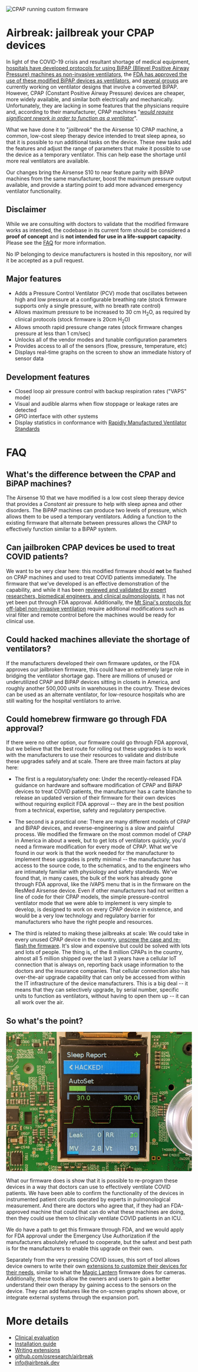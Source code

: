 ![CPAP running custom firmware](images/ventilator-animated.gif)
# Airbreak: jailbreak your CPAP devices

In light of the COVID-19 crisis and resultant
shortage of medical equipment, [hospitals have developed protocols for
using BiPAP (BIlevel Positive Airway Pressure) machines as non-invasive
ventilators](https://health.mountsinai.org/blog/mount-sinai-turns-hundreds-of-machines-for-sleep-apnea-into-hospital-ventilators-shares-instructions-worldwide/),
the [FDA has approved the use of these modified BiPAP devices as ventilators](https://www.fda.gov/media/136702/download),
and [several groups](https://github.com/PubInv/covid19-vent-list)
are currently working on ventilator designs that involve a
converted BiPAP.  However, CPAP (Constant Positive Airway Pressure) devices
are cheaper, more widely available, and similar both electrically
and mechanically.  Unfortunately, they are lacking in some features that
the physicians require and, according to their manufacturer, CPAP
machines "[*would require significant rework in order to function as
a ventilator*](https://www.resmed.com/en-us/covid-19/)".

What we have done it to "*jailbreak*" the the Airsense 10 CPAP
machine, a common, low-cost sleep therapy device
intended to treat sleep apnea, so that it is possible to run additional
tasks on the device. These new tasks add the features and adjust the range of
parameters that make it possible to use the device as a temporary ventilator.
This can help ease the shortage until more real ventilators are available.

Our changes bring the Airsense S10 to near feature parity with BiPAP
machines from the same manufacturer, boost the maximum pressure output
available, and provide a starting point to add more advanced emergency
ventilator functionality.

## Disclaimer

While we are consulting with doctors to validate that the modified
firmware works as intended, the codebase in its current form should
be considered a **proof of concept** and is
**not intended for use in a life-support capacity**.
Please see the [FAQ](#faq) for more information.

No IP belonging to device manufacturers is hosted in this repository,
nor will it be accepted as a pull request.

## Major features
* Adds a Pressure Control Ventilator (PCV) mode that oscillates between high and low pressure at a configurable breathing rate (stock firmware supports only a single pressure, with no breath rate control)
* Allows maximum pressure to be increased to 30 cm H<sub>2</sub>O, as required by clinical protocols (stock firmware is 20cm H<sub>2</sub>O)
* Allows smooth rapid pressure change rates (stock firmware changes pressure at less than 1 cm/sec)
* Unlocks all of the vendor modes and tunable configuration parameters
* Provides access to all of the sensors (flow, pressure, temperature, etc)
* Displays real-time graphs on the screen to show an immediate history of sensor data

## Development features
* Closed loop air pressure control with backup respiration rates ("VAPS" mode)
* Visual and audible alarms when flow stoppage or leakage rates are detected
* GPIO interface with other systems
* Display statistics in conformance with [Rapidly Manufactured Ventilator Standards](https://docs.google.com/spreadsheets/d/17EJ9TN6O1wqP4c-lIn5hbmuMRrto7M_KXHf17zjNSLk/edit#gid=704151435)

# FAQ

## What's the difference between the CPAP and BiPAP machines?
The Airsense 10 that we have modified is a low cost sleep therapy device that
provides a *Constant* air pressure to help with sleep apnea and other disorders.
The BiPAP machines can produce two levels of pressure, which allows them to
be used a temporary ventilators.  Adding a function to the existing firmware
that alternate between pressures allows the CPAP to effectively function
similar to a BiPAP system.

## Can jailbroken CPAP devices be used to treat COVID patients?
We want to be very clear here: this modified firmware should **not** be
flashed on CPAP machines and used to treat COVID patients immediately.
The firmware that we've developed is an effective demonstration of
the capability, and while it has been [reviewed and validated by expert
researchers, biomedical engineers, and clinical pulmonologists](evaluation), it has
not yet been put through FDA approval.  Additionally, the
[Mt Sinai's protocols for off-label non-invasive ventilation](https://health.mountsinai.org/wp-content/uploads/sites/14/2020/04/NIV-to-Ventilator-Modification-Protocol-v1.02-for-posting.pdf)
require additional modifications such as viral filter and remote control
before the machines would be ready for clinical use.

## Could hacked machines alleviate the shortage of ventilators?
If the manufacturers developed their own firmware updates, or the FDA
approves our jailbroken firmware, this could have an extremely large role
in bridging the ventilator shortage gap.
There are millions of unused or underutilized CPAP and BiPAP devices sitting in
closets in America, and roughly another 500,000 units in warehouses in
the country.  These devices can be used as an alternate ventilator, for
low-resource hospitals who are still waiting for the hospital ventilators
to arrive.

## Could homebrew firmware go through FDA approval?
If there were no other option, our firmware could go through FDA approval,
but we believe that the best route for rolling out these upgrades is
to work with the manufacturers to use their resources to validate and
distribute these upgrades safely and at scale.  There are three main
factors at play here:

* The first is a regulatory/safety one:  Under the recently-released
FDA guidance on hardware and software modification of CPAP and BiPAP
devices to treat COVID patients, the manufacturer has a carte blanche
to release an updated version of their firmware for their own devices
without requiring explicit FDA approval -- they are in the best position
from a technical, expertise, safety and regulatory perspective.

* The second is a practical one:  There are many different models of
CPAP and BiPAP devices, and reverse-engineering is a slow and painful
process. We modified the firmware on the most common model of CPAP in
America in about a week, but to get lots of ventilators quickly, you'd
need a firmware modification for every mode of CPAP.
What we've found in our work is that the work needed
for the manufacturer to implement these upgrades is pretty minimal --
the manufacturer has access to the source code, to the schematics,
and to the engineers who are intimately familiar with physiology and
safety standards.  We've found that, in many cases, the bulk of the
work has already gone through FDA approval, like the iVAPS menu that
is in the firmware on the ResMed Airsense device.  Even if other
manufacturers had not written a line of code for their CPAP models, the
simple pressure-control ventilator mode that we were able to implement
is very simple to develop, is designed to work on every CPAP device in
existence, and would be a very low technology and regulatory barrier
for manufacturers who have the right people and resources.

* The third is related to making these jailbreaks at scale:  We could take
in every unused CPAP device in the country, [unscrew the case and
re-flash the firmware](Installation).  It's slow and expensive but could
be solved with lots and lots of people.  The thing is, of the 8 million
CPAPs in the country, almost all 5 million shipped over the last 3 years
have a cellular IoT connection that is always on, reporting back usage
information to the doctors and the insurance companies.  That cellular
connection also has over-the-air upgrade capability that can only be
accessed from within the IT infrastructure of the device manufacturers.
This is a big deal -- it means that they can selectively upgrade, by
serial number, specific units to function as ventilators, without having
to open them up -- it can all work over the air.

## So what's the point?
![Onscreen graphs](images/sprintf.jpg)

What our firmware does is show that it is possible to re-program these
devices in a way that doctors can use to effectively ventilate COVID
patients. We have been able to confirm the functionality of the devices
in instrumented patient circuits operated by experts in pulmonological
measurement. And there are doctors who agree that, if they had an
FDA-approved machine that could that can do what these machines are doing,
then they could use them to clinically ventilate COVID patients in an ICU.

We do have a path to get this firmware through FDA, and we would apply for
FDA approval under the Emergency Use Authorization if the manufacturers
absolutely refused to cooperate, but the safest and best path is for
the manufacturers to enable this upgrade on their own.

Separately from the very pressing COVID issues, this sort of tool allows
device owners to write their own [extensions to customize
their devices for their needs](info/extensions), similar to what
the [Magic Lantern](https://magiclantern.fm) firmware does for cameras.
Additionally, these tools allow the owners and users to gain
a better understand their own therapy by gaining
access to the sensors on the device.  They can add features like the on-screen
graphs shown above, or integrate external systems through the expansion port.

# More details

* [Clinical evaluation](evaluation)
* [Installation guide](/disassembly)
* [Writing extensions](info/extensions)
* [github.com/osresearch/airbreak](https://github.com/osresearch/airbreak)
* [info@airbreak.dev](mailto://info@airbreak.dev)
